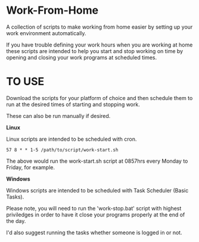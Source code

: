 # Work-From-Home

A collection of scripts to make working from home easier by setting up your work environment automatically.

If you have trouble defining your work hours when you are working at home these scripts are intended to help you start and stop working on time by opening and closing your work programs at scheduled times.



# TO USE

Download the scripts for your platform of choice and then schedule them to run at the desired times of starting and stopping work.

These can also be run manually if desired.

**Linux**

Linux scripts are intended to be scheduled with cron.

    57 8 * * 1-5 /path/to/script/work-start.sh 

The above would run the work-start.sh script at 0857hrs every Monday to Friday, for example.

**Windows**

Windows scripts are intended to be scheduled with Task Scheduler (Basic Tasks).

Please note, you will need to run the 'work-stop.bat' script with highest priviledges in order to have it close your programs properly at the end of the day.

I'd also suggest running the tasks whether someone is logged in or not.

